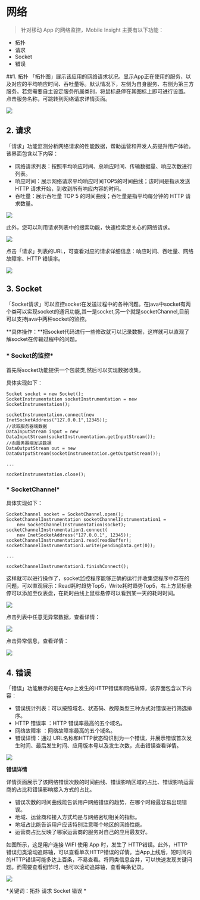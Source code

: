 # 网络

> 针对移动 App 的网络监控，Mobile Insight 主要有以下功能：
* 拓扑
* 请求
* Socket
* 错误

##1.  拓扑
「拓扑图」展示该应用的网络请求状况。显示App正在使用的服务，以及对应的平均响应时间、吞吐量等。默认情况下，左侧为自身服务、右侧为第三方服务。若您需要自主设定服务所属类别，将鼠标悬停在其图标上即可进行设置。
点击服务名称，可跳转到网络请求详情页面。

![](1J.jpeg)
## 2. 请求
「请求」功能监测分析网络请求的性能数据，帮助运营和开发人员提升用户体验。该界面包含以下内容：
* 网络请求列表：按照平均响应时间、总响应时间、传输数据量、响应次数进行列表。
* 响应时间：展示网络请求平均响应时间TOP5的时间曲线；该时间是指从发送 HTTP 请求开始，到收到所有响应内容的时间。
* 吞吐量：展示吞吐量 TOP 5 的时间曲线；吞吐量是指平均每分钟的 HTTP 请求数量。

![](2J.jpeg)

此外，您可以利用请求列表中的搜索功能，快速检索您关心的网络请求。

![](3J.jpeg)

点击「请求」列表的URL，可查看对应的请求详细信息：响应时间、吞吐量、网络故障率、HTTP 错误率。

![](4J.jpeg)


## 3. Socket
「Socket请求」可以监控socket在发送过程中的各种问题。在java中socket有两个类可以实现socket的通讯功能,其一是socket,另一个就是socketChannel,目前可以支持java中两种socket的监控。

**具体操作：**把socket代码进行一些修改就可以记录数据，这样就可以直观了解socket在传输过程中的问题。

### * Socket的监控*
首先将socket功能提供一个包装类,然后可以实现数据收集。

具体实现如下：

``` 
Socket socket = new Socket();
SocketInstrumentation socketInstrumentation = new SocketInstrumentation();

socketInstrumentation.connect(new InetSocketAddress("127.0.0.1",12345));
//读取服务器端数据
DataInputStream input = new DataInputStream(socketInstrumentation.getInputStream());
//向服务器端发送数据
DataOutputStream out = new DataOutputStream(socketInstrumentation.getOutputStream());

...

socketInstrumentation.close();
```

### * SocketChannel*
具体实现如下：

```
SocketChannel socket = SocketChannel.open();
SocketChannelInstrumentation socketChannelInstrumentation1 = 
    new SocketChannelInstrumentation(socket);
socketChannelInstrumentation1.connect(
    new InetSocketAddress("127.0.0.1", 12345));
socketChannelInstrumentation1.read(readBuffer);
socketChannelInstrumentation1.write(pendingData.get(0));

...

socketChannelInstrumentation1.finishConnect();
```

这样就可以进行操作了，socket监控程序能够正确的运行并收集您程序中存在的问题，可以直观展示：Read耗时趋势Top5，Write耗时趋势Top5，右上方鼠标悬停可以添加至仪表盘，在耗时曲线上鼠标悬停可以看到某一天的耗时时间。

![](5J.jpeg)

点击列表中任意无异常数据，查看详情：

![](6J.jpeg)

点击异常信息，查看详情：

![](7J.jpeg)

## 4. 错误
「错误」功能展示的是在App上发生的HTTP错误和网络故障，该界面包含以下内容：
* 错误统计列表：可以按照域名、状态码、故障类型三种方式对错误进行筛选排序。
* HTTP 错误率 ：HTTP 错误率最高的五个域名。
* 网络故障率 ：网络故障率最高的五个域名。
* 错误详情：通过 URL名称和HTTP状态码识别为一个错误，并展示错误首次发生时间、最后发生时间、应用版本号以及发生次数，点击错误查看详情。

![](8J.jpeg)

**错误详情**

详情页面展示了该网络错误次数的时间曲线、错误影响区域的占比、错误影响运营商的占比和错误影响接入方式的占比。
* 错误次数的时间曲线能告诉用户网络错误的趋势，在哪个时段最容易出现错误。
* 地域、运营商和接入方式均是与网络密切相关的指标。
* 地域占比能告诉用户应该特别注意哪个地区的网络性能。
* 运营商占比反映了哪家运营商的服务对自己的应用最友好。

如图所示，这是用户连接 WIFI 使用 App 时，发生了 HTTP错误。此外，HTTP 错误归类滚动追踪轴，可以查看单次HTTP错误的详情。当App上线后，短时间内的HTTP错误可能多达上百条，不易查看。将同类信息合并，可以快速发现关键问题。而需要查看细节时，也可以滚动追踪轴，查看每条记录。

![](9J.jpeg)

*关键词：拓扑 请求 Socket 错误 *




